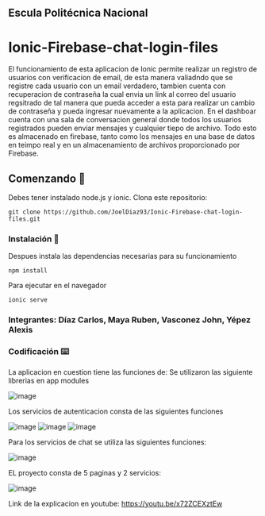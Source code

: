 ﻿## Escula Politécnica Nacional
# Ionic-Firebase-chat-login-files

El funcionamiento de esta aplicacion de Ionic permite realizar un registro de usuarios con verificacion de email, de esta manera valiadndo que se registre cada usuario con un email verdadero, tambien cuenta con recuperacion de contraseña la cual envia un link al correo del usuario regsitrado de tal manera que pueda acceder a esta para realizar un cambio de contraseña y pueda ingresar nuevamente a la aplicacion. En el dashboar cuenta con una sala de conversacion general donde todos los usuarios registrados pueden enviar mensajes y cualquier tiepo de archivo. Todo esto es almacenado en firebase, tanto como los mensajes en una base de datos en teimpo real y en un almacenamiento de archivos proporcionado por Firebase.

## Comenzando 🚀
Debes tener instalado node.js y ionic.
Clona este repositorio:

``` 
git clone https://github.com/JoelDiaz93/Ionic-Firebase-chat-login-files.git
``` 

### Instalación 🔧
Despues instala las dependencias necesarias para su funcionamiento
```
npm install
``` 

Para ejecutar en el navegador
``` 
ionic serve
``` 

### Integrantes: Díaz Carlos, Maya Ruben, Vasconez John, Yépez Alexis

### Codificación ⌨️
La aplicacion en cuestion tiene las funciones de:
Se utilizaron las siguiente librerias en app modules

![image](https://user-images.githubusercontent.com/58042087/145653948-d237cbdd-d102-46aa-92ce-2c0c2623e93e.png)

Los servicios de autenticacion consta de las siguientes funciones

![image](https://user-images.githubusercontent.com/58042087/145654020-f3e69b9a-9f7a-4afc-b888-edb54a70dc4e.png)
![image](https://user-images.githubusercontent.com/58042087/145654034-6ec8c6d1-d225-45ba-8469-e0296f732569.png)
![image](https://user-images.githubusercontent.com/58042087/145654048-569d378f-fea7-4d55-b120-194bf14fd8bc.png)

Para los servicios de chat se utiliza las siguientes funciones:

![image](https://user-images.githubusercontent.com/58042087/145654095-19878be8-e3a3-4edb-baf1-2fc64be05897.png)

EL proyecto consta de 5 paginas y 2 servicios:

![image](https://user-images.githubusercontent.com/58042087/145654145-f9606dcb-1cac-491d-8fd6-d34917bb4b9b.png)

Link de la explicacion en youtube: https://youtu.be/x72ZCEXztEw
